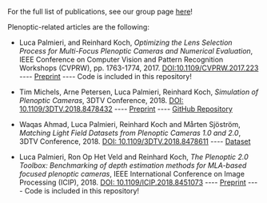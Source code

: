 For the full list of publications, see our group page [here](https://www.mip.informatik.uni-kiel.de/en/publications)!

Plenoptic-related articles are the following:

- Luca Palmieri, and Reinhard Koch, _Optimizing the Lens Selection Process for Multi-Focus Plenoptic Cameras and Numerical Evaluation_, IEEE Conference on Computer Vision and Pattern Recognition Workshops (CVPRW), pp. 1763-1774, 2017. 
[DOI:10.1109/CVPRW.2017.223](https://ieeexplore.ieee.org/document/8014957) ---- [Preprint](http://data.mip.informatik.uni-kiel.de:555/wwwadmin/Publica/2017/2017_Palmieri_Optimizing%20the%20Lens%20Selection%20Process%20for%20Multi-Focus%20Plenoptic%20Cameras%20and%20Numerical%20Evaluation.pdf) ---- Code is included in this repository!

- Tim Michels, Arne Petersen, Luca Palmieri, Reinhard Koch, _Simulation of Plenoptic Cameras_, 3DTV Conference, 2018.
[DOI: 10.1109/3DTV.2018.8478432](https://ieeexplore.ieee.org/document/84784320) ---- [Preprint](http://data.mip.informatik.uni-kiel.de:555/wwwadmin/Publica/2018/2018_Michels_Simulation%20of%20Plenoptic%20Cameras.pdf) ---- [GitHub Repository](https://github.com/Arne-Petersen/Plenoptic-Simulation)

- Waqas Ahmad, Luca Palmieri, Reinhard Koch and Mårten Sjöström, _Matching Light Field Datasets from Plenoptic Cameras 1.0 and 2.0_, 3DTV Conference, 2018.
[DOI: 10.1109/3DTV.2018.8478611](https://ieeexplore.ieee.org/document/8478611/) ---- [Dataset](https://figshare.com/articles/The_Plenoptic_Dataset/6115487)

- Luca Palmieri, Ron Op Het Veld and Reinhard Koch, _The Plenoptic 2.0 Toolbox: Benchmarking of depth estimation methods for MLA-based focused plenoptic cameras_, IEEE International Conference on Image Processing (ICIP), 2018.
[DOI: 10.1109/ICIP.2018.8451073](https://ieeexplore.ieee.org/document/8451073) ---- [Preprint](http://data.mip.informatik.uni-kiel.de:555/wwwadmin/Publica/2018/2018_Palmieri_The%20Plenoptic%202.0%20Toolbox:%20Benchmarking%20of%20Depth%20Estimation%20Methods%20for%20MLA-Based%20Focused%20Plenoptic%20Cameras.pdf) ---- Code is included in this repository!
